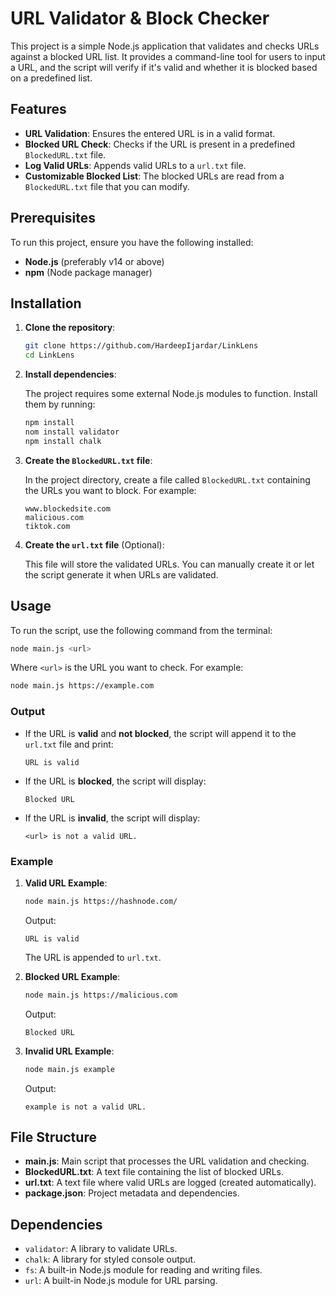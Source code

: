 
# URL Validator & Block Checker

This project is a simple Node.js application that validates and checks URLs against a blocked URL list. It provides a command-line tool for users to input a URL, and the script will verify if it's valid and whether it is blocked based on a predefined list.

## Features

- **URL Validation**: Ensures the entered URL is in a valid format.
- **Blocked URL Check**: Checks if the URL is present in a predefined `BlockedURL.txt` file.
- **Log Valid URLs**: Appends valid URLs to a `url.txt` file.
- **Customizable Blocked List**: The blocked URLs are read from a `BlockedURL.txt` file that you can modify.

## Prerequisites

To run this project, ensure you have the following installed:

- **Node.js** (preferably v14 or above)
- **npm** (Node package manager)

## Installation

1. **Clone the repository**:

   ```bash
   git clone https://github.com/HardeepIjardar/LinkLens
   cd LinkLens
   ```

2. **Install dependencies**:

   The project requires some external Node.js modules to function. Install them by running:

   ```bash
   npm install
   nom install validator
   npm install chalk
   ```

3. **Create the `BlockedURL.txt` file**:

   In the project directory, create a file called `BlockedURL.txt` containing the URLs you want to block. For example:

   ```
   www.blockedsite.com
   malicious.com
   tiktok.com
   ```

4. **Create the `url.txt` file** (Optional):

   This file will store the validated URLs. You can manually create it or let the script generate it when URLs are validated.

## Usage

To run the script, use the following command from the terminal:

```bash
node main.js <url>
```

Where `<url>` is the URL you want to check. For example:

```bash
node main.js https://example.com
```

### Output

- If the URL is **valid** and **not blocked**, the script will append it to the `url.txt` file and print:

  ```
  URL is valid
  ```

- If the URL is **blocked**, the script will display:

  ```
  Blocked URL
  ```

- If the URL is **invalid**, the script will display:

  ```
  <url> is not a valid URL.
  ```

### Example

1. **Valid URL Example**:

   ```bash
   node main.js https://hashnode.com/
   ```

   Output:

   ```
   URL is valid
   ```

   The URL is appended to `url.txt`.

2. **Blocked URL Example**:

   ```bash
   node main.js https://malicious.com
   ```

   Output:

   ```
   Blocked URL
   ```

3. **Invalid URL Example**:

   ```bash
   node main.js example
   ```

   Output:

   ```
   example is not a valid URL.
   ```

## File Structure

- **main.js**: Main script that processes the URL validation and checking.
- **BlockedURL.txt**: A text file containing the list of blocked URLs.
- **url.txt**: A text file where valid URLs are logged (created automatically).
- **package.json**: Project metadata and dependencies.

## Dependencies

- `validator`: A library to validate URLs.
- `chalk`: A library for styled console output.
- `fs`: A built-in Node.js module for reading and writing files.
- `url`: A built-in Node.js module for URL parsing.
